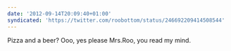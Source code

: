 ```yaml
---
date: '2012-09-14T20:09:40+01:00'
syndicated: 'https://twitter.com/roobottom/status/246692209414508544'
---
```

Pizza and a beer? Ooo, yes please Mrs.Roo, you read my mind.
